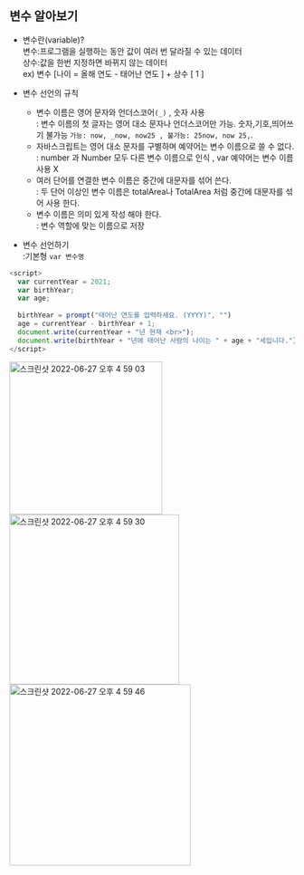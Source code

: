 ## 변수 알아보기  
* 변수란(variable)?  
  변수:프로그램을 실행하는 동안 값이 여러 번 달라질 수 있는 데이터    
  상수:값을 한번 지정하면 바뀌지 않는 데이터    
  ex) 변수 [나이 = 올해 연도 - 태어난 연도 ] + 상수 [ 1 ]   
  
* 변수 선언의 규칙  
  * 변수 이름은 영어 문자와 언더스코어`(_)` , 숫자 사용  
    : 변수 이름의 첫 글자는 영어 대소 문자나 언더스코어만 가능. 숫자,기호,띄어쓰기 불가능 `가능: now, _now, now25 , 불가능: 25now, now 25,`.   
  * 자바스크립트는 영어 대소 문자를 구별하며 예약어는 변수 이름으로 쓸 수 없다.   
    : number 과 Number 모두 다른 변수 이름으로 인식  , var 예약어는 변수 이름 사용 X  
  * 여러 단어를 연결한 변수 이름은 중간에 대문자를 섞어 쓴다.  
    : 두 단어 이상인 변수 이름은 totalArea나 TotalArea 처럼 중간에 대문자를 섞어 사용 한다.  
  * 변수 이름은 의미 있게 작성 해야 한다.  
    : 변수 역할에 맞는 이름으로 저장  

* 변수 선언하기  
  :기본형 `var 변수명`  

```javascript
<script>
  var currentYear = 2021;
  var birthYear;
  var age;
  
  birthYear = prompt("태어난 연도를 입력하세요. (YYYY)", "")
  age = currentYear - birthYear + 1;
  document.write(currentYear + "년 현재 <br>");
  document.write(birthYear + "년에 태어난 사람의 나이는 " + age + "세입니다.")
</script>
```
<img width="270" alt="스크린샷 2022-06-27 오후 4 59 03" src="https://user-images.githubusercontent.com/97012561/175889787-6005e742-d20f-4316-b88d-b23378da8ef2.png"> <img width="300" alt="스크린샷 2022-06-27 오후 4 59 30" src="https://user-images.githubusercontent.com/97012561/175889839-3de02dc9-8d29-489b-9209-b5202d991207.png"><img width="320" alt="스크린샷 2022-06-27 오후 4 59 46" src="https://user-images.githubusercontent.com/97012561/175889891-e41b23e2-3f92-4b5d-bd60-29c5fc3ac13a.png">



